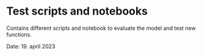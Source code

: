 # Test scripts and notebooks

Contains different scripts and notebook to evaluate the model and test new functions.
 
Date: 19. april 2023